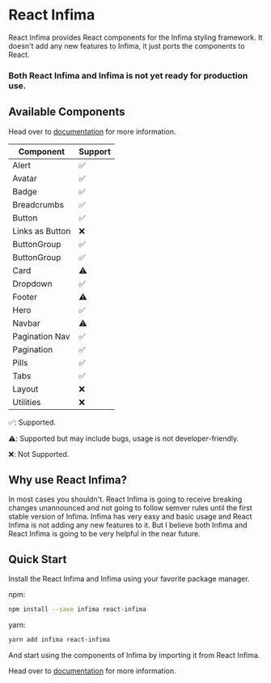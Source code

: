 # React Infima

React Infima provides React components for the Infima styling framework. It doesn't add any new features to Infima, it just ports the components to React.

### Both React Infima and Infima is not yet ready for production use.

## Available Components

Head over to [documentation](https://ugureren.net/react-infima/getting-started/introduction) for more information.

| Component       | Support |
| --------------- | ------- |
| Alert           | ✅      |
| Avatar          | ✅      |
| Badge           | ✅      |
| Breadcrumbs     | ✅      |
| Button          | ✅      |
| Links as Button | ❌      |
| ButtonGroup     | ✅      |
| ButtonGroup     | ✅      |
| Card            | ⚠️      |
| Dropdown        | ✅      |
| Footer          | ⚠️      |
| Hero            | ✅      |
| Navbar          | ⚠️      |
| Pagination Nav  | ✅      |
| Pagination      | ✅      |
| Pills           | ✅      |
| Tabs            | ✅      |
| Layout          | ❌      |
| Utilities       | ❌      |

✅: Supported.

⚠️: Supported but may include bugs, usage is not developer-friendly.

❌: Not Supported.

## Why use React Infima?

In most cases you shouldn't. React Infima is going to receive breaking changes unannounced and not going to follow semver rules until the first stable version of Infima. Infima has very easy and basic usage and React Infima is not adding any new features to it. But I believe both Infima and React Infima is going to be very helpful in the near future.

## Quick Start

Install the React Infima and Infima using your favorite package manager.

npm:

```bash
npm install --save infima react-infima
```

yarn:

```bash
yarn add infima react-infima
```

And start using the components of Infima by importing it from React Infima.

Head over to [documentation](https://ugureren.net/react-infima) for more information.
